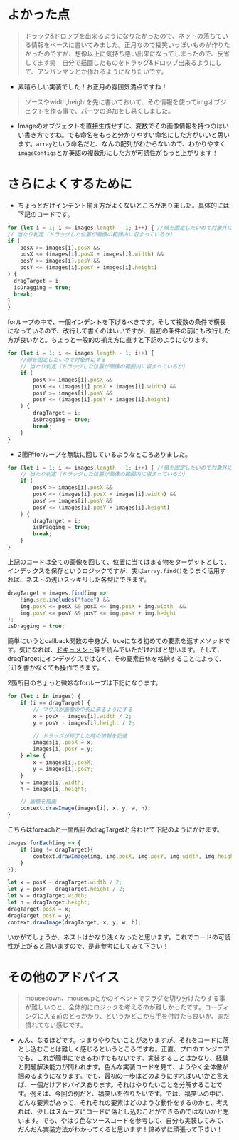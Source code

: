 # よかった点
> ドラック&ドロップを出来るようになりたかったので、ネットの落ちている情報をベースに書いてみました。正月なので福笑いっぽいものが作りたかったのですが、想像以上に気持ち悪い出来になってしまったので、反省してます笑　自分で描画したものをドラッグ&ドロップ出来るようにして、アンパンマンとか作れるようになりたいです。
- 素晴らしい実装でした！お正月の雰囲気満点ですね！

> ソースやwidth,heightを先に書いておいて、その情報を使ってimgオブジェクトを作る事で、パーツの追加をし易くしました。
- Imageのオブジェクトを直接生成せずに、変数でその画像情報を持つのはいい書き方ですね。でも命名をもっと分かりやすい命名にした方がいいと思います。`array`という命名だと、なんの配列がわからないので、わかりやすく`imageConfigs`とか英語の複数形にした方が可読性がもっと上がります！

# さらによくするために
- ちょっとだけインデント揃え方がよくないところがありました。具体的には下記のコードです。
```js
for (let i = 1; i <= images.length - 1; i++) { //顔を固定したいので対象外にする
// 当たり判定（ドラッグした位置が画像の範囲内に収まっているか）
if (
    posX >= images[i].posX &&
    posX <= (images[i].posX + images[i].width) &&
    posY >= images[i].posY &&
    posY <= (images[i].posY + images[i].height)
) {
  dragTarget = i;
  isDragging = true;
  break;
}
}
```
forループの中で、一個インデントを下げるべきです。そして複数の条件で横長になっているので、改行して書くのはいいですが、最初の条件の前にも改行した方が良いかと。ちょっと一般的の揃え方に直すと下記のようになります。
```js
for (let i = 1; i <= images.length - 1; i++) { 
    //顔を固定したいので対象外にする
    // 当たり判定（ドラッグした位置が画像の範囲内に収まっているか）
    if (
        posX >= images[i].posX &&
        posX <= (images[i].posX + images[i].width) &&
        posY >= images[i].posY &&
        posY <= (images[i].posY + images[i].height)
    ) {
        dragTarget = i;
        isDragging = true;
        break;
    }
}
```

- 2箇所forループを無駄に回しているようなところありました。
```js
for (let i = 1; i <= images.length - 1; i++) { //顔を固定したいので対象外にする
    // 当たり判定（ドラッグした位置が画像の範囲内に収まっているか）
    if (
        posX >= images[i].posX &&
        posX <= (images[i].posX + images[i].width) &&
        posY >= images[i].posY &&
        posY <= (images[i].posY + images[i].height)
    ) {
        dragTarget = i;
        isDragging = true;
        break;
    }
}
```
上記のコードは全ての画像を回して、位置に当てはまる物をターゲットとして、インデックスを保存というロジックですが、実は`array.find()`をうまく活用すれば、ネストの浅いスッキリした各型にできます。
```js
dragTarget = images.find(img => 
    !img.src.includes("face") &&
    img.posX <= posX && posX <= img.posX + img.width  &&
    img.posY <= posY && posY <= img.posY + img.height
);
isDragging = true;
```
簡単にいうとcallback関数の中身が、trueになる初めての要素を返すメソッドです。気になれば、[ドキュメント](https://developer.mozilla.org/en-US/docs/Web/JavaScript/Reference/Global_Objects/Array/find)等を読んでいただければと思います。そして、dragTargetにインデックスではなく、その要素自体を格納することによって、`[i]`を書かなくても操作できます。

2箇所目のちょっと微妙なforループは下記になります。
```js
for (let i in images) {
    if (i == dragTarget) {
        // マウスが画像の中央に来るようにする
        x = posX - images[i].width / 2;
        y = posY - images[i].height / 2;

        // ドラッグが終了した時の情報を記憶
        images[i].posX = x;
        images[i].posY = y;
    } else {
        x = images[i].posX;
        y = images[i].posY;
    }
    w = images[i].width;
    h = images[i].height;

    // 画像を描画
    context.drawImage(images[i], x, y, w, h);
}
```
こちらはforeachと一箇所目のdragTargetと合わせて下記のようにかけます。
```js
images.forEach(img => { 
    if (img != dragTarget){ 
        context.drawImage(img, img.posX, img.posY, img.width, img.height);
    } 
});

let x = posX - dragTarget.width / 2;
let y = posY - dragTarget.height / 2;
let w = dragTarget.width;
let h = dragTarget.height;
dragTarget.posX = x;
dragTarget.posY = y;
context.drawImage(dragTarget, x, y, w, h);
```
いかがでしょうか、ネストはかなり浅くなったと思います。これでコードの可読性が上がると思いますので、是非参考にしてみて下さい！

# その他のアドバイス
> mousedown、mouseupとかのイベントでフラグを切り分けたりする事が難しいのと、全体的にロジックを考えるのが難しかったです。コーディングに入る前のとっかかり、というかどこから手を付けたら良いか、まだ慣れてない感じです。
- んん、なるほどです。つまりやりたいことがありますが、それをコードに落とし込むことは難しく感じるというところですね。正直、プロのエンジニアでも、これが簡単にできるわけでもないです。実装することはかなり、経験と問題解決能力が問われます。色んな実装コードを見て、ようやく全体像が掴めるようになります。でも、最初の一歩はどのようにすればいいかと言えば、一個だけアドバイスあります。それはやりたいことを分解することです。例えば、今回の例だと、福笑いを作りたいです。では、福笑いの中に、どんな要素があって、それぞれの要素はどのような動作をするのかと、考えれば、少しはスムーズにコードに落とし込むことができるのではないかと思います。でも、やはり色なソースコードを参考して、自分も実装してみて、だんだん実装方法がわかってくると思います！諦めずに頑張って下さい！
